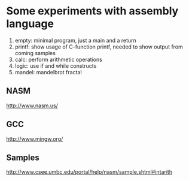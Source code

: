 # Some experiments with assembly language

1. empty: minimal program, just a main and a return
2. printf: show usage of C-function printf, needed to show output from coming samples
3. calc: perform arithmetic operations
4. logic: use if and while constructs
5. mandel: mandelbrot fractal

## NASM
http://www.nasm.us/ 

## GCC
http://www.mingw.org/

## Samples
http://www.csee.umbc.edu/portal/help/nasm/sample.shtml#intarith
